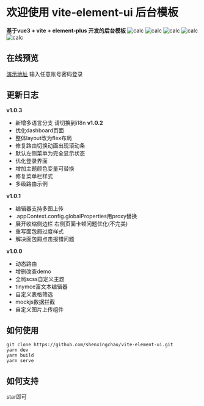# 欢迎使用 vite-element-ui 后台模板
**基于vue3 + vite + element-plus 开发的后台模板**
![calc](https://img.shields.io/badge/version-1.0.2-COLOR)  ![calc](https://img.shields.io/badge/-vue3-red) ![calc](https://img.shields.io/badge/-elementPlus-blue) ![calc](https://img.shields.io/badge/-vite-yellow) ![calc](https://img.shields.io/badge/-admin-orange)

## 在线预览
[演示地址](https://shenxingchao.github.io/vite-element-ui/#)
输入任意账号密码登录

## 更新日志
**v1.0.3**
- 新增多语言分支 请切换到i18n
**v1.0.2**
- 优化dashboard页面
- 整体layout改为flex布局
- 修复路由切换动画出现滚动条
- 默认左侧菜单为完全显示状态
- 优化登录界面
- 增加主题颜色变量可替换
- 修复菜单栏样式
- 多级路由示例

**v1.0.1**
- 编辑器支持多图上传
- .appContext.config.globalProperties用proxy替换
- 展开收缩侧边栏 右侧页面卡顿问题优化(不完美)
- 重写面包屑过度样式
- 解决面包屑点击报错问题

**v1.0.0**
-  动态路由
-  增删改查demo
-  全局scss自定义主题
-  tinymce富文本编辑器
-  自定义表格筛选
-  mockjs数据拦截
-  自定义图片上传组件

## 如何使用
```shell
git clone https://github.com/shenxingchao/vite-element-ui.git
yarn dev
yarn build
yarn serve 
```

## 如何支持
star即可